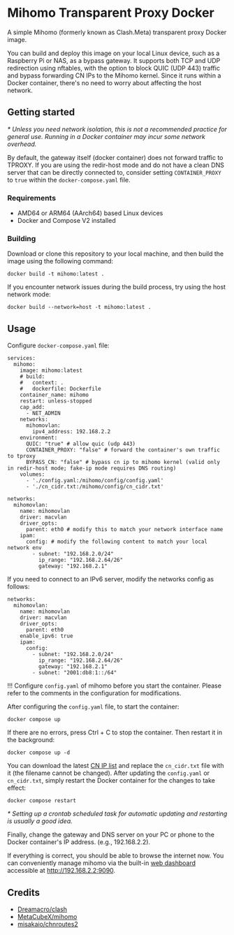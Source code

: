 # Mihomo Transparent Proxy Docker

A simple Mihomo (formerly known as Clash.Meta) transparent proxy Docker image.

You can build and deploy this image on your local Linux device, such as a Raspberry Pi or NAS, as a bypass gateway. It supports both TCP and UDP redirection using nftables, with the option to block QUIC (UDP 443) traffic and bypass forwarding CN IPs to the Mihomo kernel. Since it runs within a Docker container, there's no need to worry about affecting the host network.

## Getting started

*\* Unless you need network isolation, this is not a recommended practice for general use. Running in a Docker container may incur some network overhead.*

By default, the gateway itself (docker container) does not forward traffic to TPROXY. If you are using the redir-host mode and do not have a clean DNS server that can be directly connected to, consider setting `CONTAINER_PROXY` to `true` within the `docker-compose.yaml` file.

### Requirements

- AMD64 or ARM64 (AArch64) based Linux devices
- Docker and Compose V2 installed

### Building

Download or clone this repository to your local machine, and then build the image using the following command:

```
docker build -t mihomo:latest .
```

If you encounter network issues during the build process, try using the host network mode:

```
docker build --network=host -t mihomo:latest .
```

## Usage

Configure  `docker-compose.yaml` file:

```docker
services:
  mihomo:
    image: mihomo:latest
    # build:
    #   context: .
    #   dockerfile: Dockerfile
    container_name: mihomo
    restart: unless-stopped
    cap_add:
      - NET_ADMIN
    networks:
      mihomovlan:
        ipv4_address: 192.168.2.2
    environment:
      QUIC: "true" # allow quic (udp 443)
      CONTAINER_PROXY: "false" # forward the container's own traffic to tproxy
      BYPASS_CN: "false" # bypass cn ip to mihomo kernel (valid only in redir-host mode; fake-ip mode requires DNS routing)
    volumes:
      - './config.yaml:/mihomo/config/config.yaml'
      - './cn_cidr.txt:/mihomo/config/cn_cidr.txt'

networks:
  mihomovlan:
    name: mihomovlan
    driver: macvlan
    driver_opts:
      parent: eth0 # modify this to match your network interface name
    ipam:
      config: # modify the following content to match your local network env
        - subnet: "192.168.2.0/24"
          ip_range: "192.168.2.64/26"
          gateway: "192.168.2.1"
```

If you need to connect to an IPv6 server, modify the networks config as follows:
```
networks:
  mihomovlan:
    name: mihomovlan
    driver: macvlan
    driver_opts:
      parent: eth0
    enable_ipv6: true
    ipam:
      config:
        - subnet: "192.168.2.0/24"
          ip_range: "192.168.2.64/26"
          gateway: "192.168.2.1"
        - subnet: "2001:db8:1::/64"
```

!!! Configure  `config.yaml` of mihomo before you start the container. Please refer to the comments in the configuration for modifications.

After configuring the `config.yaml` file, to start the container:

```
docker compose up
```

If there are no errors, press Ctrl + C to stop the container. Then restart it in the background:

```
docker compose up -d
```

You can download the latest [CN IP list](https://github.com/misakaio/chnroutes2/blob/master/chnroutes.txt) and replace the `cn_cidr.txt` file with it (the filename cannot be changed). After updating the `config.yaml` or `cn_cidr.txt`, simply restart the Docker container for the changes to take effect:

```
docker compose restart
```

*\* Setting up a crontab scheduled task for automatic updating and restarting is usually a good idea.*

Finally, change the gateway and DNS server on your PC or phone to the Docker container's IP address. (e.g., 192.168.2.2).

If everything is correct, you should be able to browse the internet now. You can conveniently manage mihomo via the built-in [web dashboard](https://github.com/MetaCubeX/metacubexd) accessible at http://192.168.2.2:9090.

## Credits

- [Dreamacro/clash](https://github.com/Dreamacro/clash)
- [MetaCubeX/mihomo](https://github.com/MetaCubeX/mihomo)
- [misakaio/chnroutes2](https://github.com/misakaio/chnroutes2)
